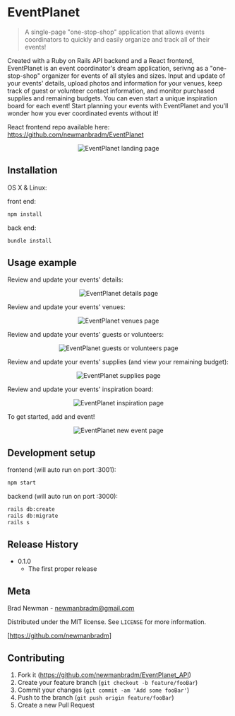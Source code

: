 # EventPlanet
> A single-page "one-stop-shop" application that allows events coordinators to quickly and easily organize and track all of their events!

Created with a Ruby on Rails API backend and a React frontend, EventPlanet is an event coordinator's dream application, serivng as a "one-stop-shop" organizer for events of all styles and sizes. Input and update of your events' details, upload photos and information for your venues, keep track of guest or volunteer contact information, and monitor purchased supplies and remaining budgets. You can even start a unique inspiration board for each event! Start planning your events with EventPlanet and you'll wonder how you ever coordinated events without it!

React frontend repo available here: https://github.com/newmanbradm/EventPlanet

<p align="center">
  <img src="http://g.recordit.co/XfTgUfCLrP.gif" alt="EventPlanet landing page">
</p>

## Installation

OS X & Linux:

front end: 
```sh
npm install
```

back end:
```sh
bundle install
```

## Usage example

Review and update your events' details:

<p align="center">
  <img src="http://g.recordit.co/kuXr1br4UE.gif" alt="EventPlanet details page">
</p>


Review and update your events' venues:

<p align="center">
  <img src="http://g.recordit.co/PDqi2FkQPi.gif" alt="EventPlanet venues page">
</p>


Review and update your events' guests or volunteers:

<p align="center">
  <img src="http://g.recordit.co/wLe9qadVRV.gif" alt="EventPlanet guests or volunteers page">
</p>


Review and update your events' supplies (and view your remaining budget):

<p align="center">
  <img src="http://g.recordit.co/LHRs1hWI3r.gif" alt="EventPlanet supplies page">
</p>


Review and update your events' inspiration board:

<p align="center">
  <img src="http://g.recordit.co/0nnCFITg8h.gif" alt="EventPlanet inspiration page">
</p>


To get started, add and event!

<p align="center">
  <img src="http://g.recordit.co/2KDH2uxssZ.gif" alt="EventPlanet new event page">
</p>


## Development setup

frontend (will auto run on port :3001):
```sh
npm start
```
backend (will auto run on port :3000):
```sh
rails db:create
rails db:migrate
rails s
```

## Release History

* 0.1.0
    * The first proper release

## Meta

Brad Newman - newmanbradm@gmail.com

Distributed under the MIT license. See ``LICENSE`` for more information.

[https://github.com/newmanbradm]

## Contributing

1. Fork it (<https://github.com/newmanbradm/EventPlanet_API>)
2. Create your feature branch (`git checkout -b feature/fooBar`)
3. Commit your changes (`git commit -am 'Add some fooBar'`)
4. Push to the branch (`git push origin feature/fooBar`)
5. Create a new Pull Request

